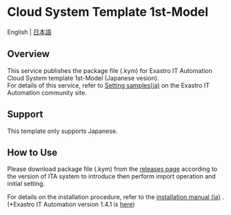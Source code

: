 # Cloud System Template 1st-Model

English | [日本語](README.ja.md)

## Overview
This service publishes the package file (.kym) for Exastro IT Automation Cloud System template 1st-Model (Japanese vesion).<br>
For details of this service, refer to [Setting samples(ja)](https://exastro-suite.github.io/it-automation-docs/setting-samples_ja.html) on the Exastro IT Automation community site.

## Support
This template only supports Japanese.

## How to Use
Please download package file (.kym) from the [releases page](https://github.com/exastro-suite/Settings-CloudSystemTemplate-1st/releases) according to the version of ITA system to introduce then perform import operation and initial setting.

For details on the installation procedure, refer to the [installation manual (ja)](https://exastro-suite.github.io/it-automation-docs/asset/SettingSamples_ja/cloud-system-template-1st-aws-install_ja.pdf) . (*Exastro IT Automation version 1.4.1 is [here](https://github.com/exastro-suite/it-automation-docs/blob/v1.4.0/asset/SettingSamples_ja/cloud-system-template-1st-aws-install_ja.pdf))

